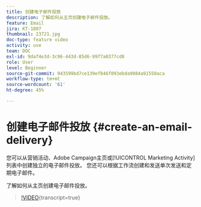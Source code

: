```yaml
---
title: 创建电子邮件投放
description: 了解如何从主页创建电子邮件投放。
feature: Email
jira: KT-1807
thumbnail: 23721.jpg
doc-type: feature video
activity: use
team: DOC
exl-id: 9daf4e3d-3c96-443d-85d6-99f7a0377cd8
role: User
level: Beginner
source-git-commit: 943599bd7ce139ef846f093ebda9084a91550aca
workflow-type: tm+mt
source-wordcount: '61'
ht-degree: 45%

---
```


# 创建电子邮件投放 {#create-an-email-delivery}

您可以从营销活动、Adobe Campaign主页或[!UICONTROL Marketing Activity]列表中创建独立的电子邮件投放。 您还可以根据工作流创建和发送单次发送和定期电子邮件。

了解如何从主页创建电子邮件投放。

>[!VIDEO](https://video.tv.adobe.com/v/23721?learn=on){transcript=true}
